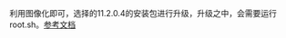 利用图像化即可，选择的11.2.0.4的安装包进行升级，升级之中，会需要运行root.sh。[参考文档](https://blog.csdn.net/sunbocong/article/details/80649251)

